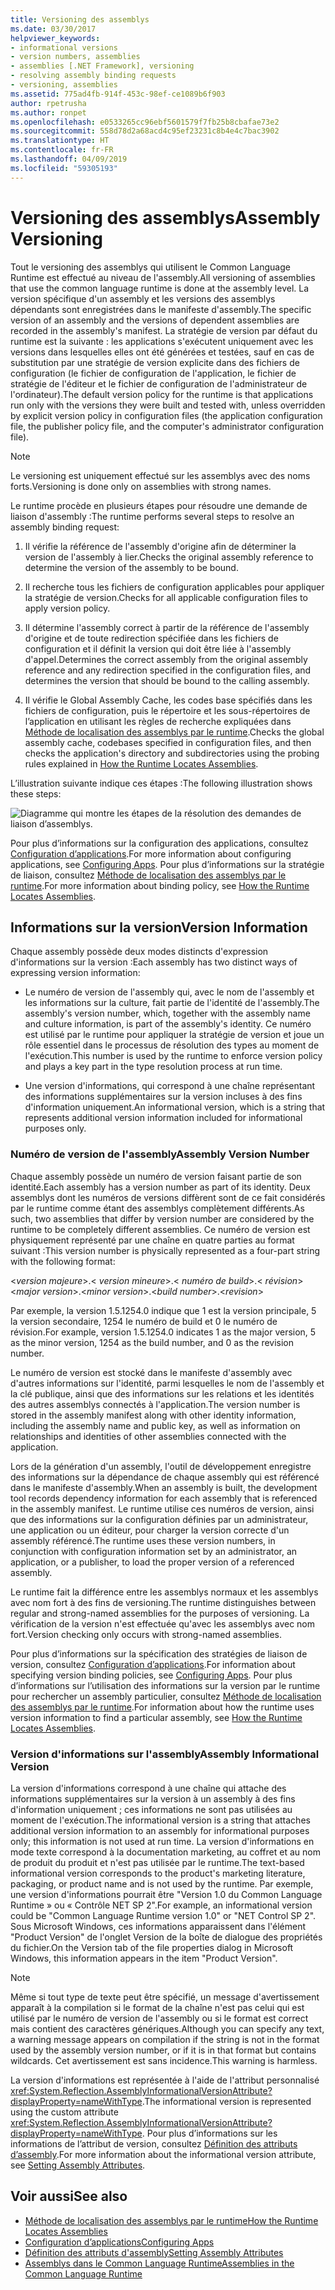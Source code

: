 ```yaml
---
title: Versioning des assemblys
ms.date: 03/30/2017
helpviewer_keywords:
- informational versions
- version numbers, assemblies
- assemblies [.NET Framework], versioning
- resolving assembly binding requests
- versioning, assemblies
ms.assetid: 775ad4fb-914f-453c-98ef-ce1089b6f903
author: rpetrusha
ms.author: ronpet
ms.openlocfilehash: e0533265cc96ebf5601579f7fb25b8cbafae73e2
ms.sourcegitcommit: 558d78d2a68acd4c95ef23231c8b4e4c7bac3902
ms.translationtype: HT
ms.contentlocale: fr-FR
ms.lasthandoff: 04/09/2019
ms.locfileid: "59305193"
---
```

# <a name="assembly-versioning"></a><span data-ttu-id="db852-102">Versioning des assemblys</span><span class="sxs-lookup"><span data-stu-id="db852-102">Assembly Versioning</span></span>
<span data-ttu-id="db852-103">Tout le versioning des assemblys qui utilisent le Common Language Runtime est effectué au niveau de l'assembly.</span><span class="sxs-lookup"><span data-stu-id="db852-103">All versioning of assemblies that use the common language runtime is done at the assembly level.</span></span> <span data-ttu-id="db852-104">La version spécifique d'un assembly et les versions des assemblys dépendants sont enregistrées dans le manifeste d'assembly.</span><span class="sxs-lookup"><span data-stu-id="db852-104">The specific version of an assembly and the versions of dependent assemblies are recorded in the assembly's manifest.</span></span> <span data-ttu-id="db852-105">La stratégie de version par défaut du runtime est la suivante : les applications s'exécutent uniquement avec les versions dans lesquelles elles ont été générées et testées, sauf en cas de substitution par une stratégie de version explicite dans des fichiers de configuration (le fichier de configuration de l'application, le fichier de stratégie de l'éditeur et le fichier de configuration de l'administrateur de l'ordinateur).</span><span class="sxs-lookup"><span data-stu-id="db852-105">The default version policy for the runtime is that applications run only with the versions they were built and tested with, unless overridden by explicit version policy in configuration files (the application configuration file, the publisher policy file, and the computer's administrator configuration file).</span></span>  
  
> [!NOTE]
>  <span data-ttu-id="db852-106">Le versioning est uniquement effectué sur les assemblys avec des noms forts.</span><span class="sxs-lookup"><span data-stu-id="db852-106">Versioning is done only on assemblies with strong names.</span></span>  
  
 <span data-ttu-id="db852-107">Le runtime procède en plusieurs étapes pour résoudre une demande de liaison d'assembly :</span><span class="sxs-lookup"><span data-stu-id="db852-107">The runtime performs several steps to resolve an assembly binding request:</span></span>  
  
1. <span data-ttu-id="db852-108">Il vérifie la référence de l'assembly d'origine afin de déterminer la version de l'assembly à lier.</span><span class="sxs-lookup"><span data-stu-id="db852-108">Checks the original assembly reference to determine the version of the assembly to be bound.</span></span>  
  
2. <span data-ttu-id="db852-109">Il recherche tous les fichiers de configuration applicables pour appliquer la stratégie de version.</span><span class="sxs-lookup"><span data-stu-id="db852-109">Checks for all applicable configuration files to apply version policy.</span></span>  
  
3. <span data-ttu-id="db852-110">Il détermine l'assembly correct à partir de la référence de l'assembly d'origine et de toute redirection spécifiée dans les fichiers de configuration et il définit la version qui doit être liée à l'assembly d'appel.</span><span class="sxs-lookup"><span data-stu-id="db852-110">Determines the correct assembly from the original assembly reference and any redirection specified in the configuration files, and determines the version that should be bound to the calling assembly.</span></span>  
  
4. <span data-ttu-id="db852-111">Il vérifie le Global Assembly Cache, les codes base spécifiés dans les fichiers de configuration, puis le répertoire et les sous-répertoires de l’application en utilisant les règles de recherche expliquées dans [Méthode de localisation des assemblys par le runtime](../../../docs/framework/deployment/how-the-runtime-locates-assemblies.md).</span><span class="sxs-lookup"><span data-stu-id="db852-111">Checks the global assembly cache, codebases specified in configuration files, and then checks the application's directory and subdirectories using the probing rules explained in [How the Runtime Locates Assemblies](../../../docs/framework/deployment/how-the-runtime-locates-assemblies.md).</span></span>  
  
 <span data-ttu-id="db852-112">L’illustration suivante indique ces étapes :</span><span class="sxs-lookup"><span data-stu-id="db852-112">The following illustration shows these steps:</span></span>  
  
 ![Diagramme qui montre les étapes de la résolution des demandes de liaison d’assemblys.](./media/assembly-versioning/resolve-assembly-binding-request.gif)
  
 <span data-ttu-id="db852-114">Pour plus d’informations sur la configuration des applications, consultez [Configuration d’applications](../../../docs/framework/configure-apps/index.md).</span><span class="sxs-lookup"><span data-stu-id="db852-114">For more information about configuring applications, see [Configuring Apps](../../../docs/framework/configure-apps/index.md).</span></span> <span data-ttu-id="db852-115">Pour plus d’informations sur la stratégie de liaison, consultez [Méthode de localisation des assemblys par le runtime](../../../docs/framework/deployment/how-the-runtime-locates-assemblies.md).</span><span class="sxs-lookup"><span data-stu-id="db852-115">For more information about binding policy, see [How the Runtime Locates Assemblies](../../../docs/framework/deployment/how-the-runtime-locates-assemblies.md).</span></span>  
  
## <a name="version-information"></a><span data-ttu-id="db852-116">Informations sur la version</span><span class="sxs-lookup"><span data-stu-id="db852-116">Version Information</span></span>  
 <span data-ttu-id="db852-117">Chaque assembly possède deux modes distincts d'expression d'informations sur la version :</span><span class="sxs-lookup"><span data-stu-id="db852-117">Each assembly has two distinct ways of expressing version information:</span></span>  
  
-   <span data-ttu-id="db852-118">Le numéro de version de l'assembly qui, avec le nom de l'assembly et les informations sur la culture, fait partie de l'identité de l'assembly.</span><span class="sxs-lookup"><span data-stu-id="db852-118">The assembly's version number, which, together with the assembly name and culture information, is part of the assembly's identity.</span></span> <span data-ttu-id="db852-119">Ce numéro est utilisé par le runtime pour appliquer la stratégie de version et joue un rôle essentiel dans le processus de résolution des types au moment de l'exécution.</span><span class="sxs-lookup"><span data-stu-id="db852-119">This number is used by the runtime to enforce version policy and plays a key part in the type resolution process at run time.</span></span>  
  
-   <span data-ttu-id="db852-120">Une version d'informations, qui correspond à une chaîne représentant des informations supplémentaires sur la version incluses à des fins d'information uniquement.</span><span class="sxs-lookup"><span data-stu-id="db852-120">An informational version, which is a string that represents additional version information included for informational purposes only.</span></span>  
  
### <a name="assembly-version-number"></a><span data-ttu-id="db852-121">Numéro de version de l'assembly</span><span class="sxs-lookup"><span data-stu-id="db852-121">Assembly Version Number</span></span>  
 <span data-ttu-id="db852-122">Chaque assembly possède un numéro de version faisant partie de son identité.</span><span class="sxs-lookup"><span data-stu-id="db852-122">Each assembly has a version number as part of its identity.</span></span> <span data-ttu-id="db852-123">Deux assemblys dont les numéros de versions diffèrent sont de ce fait considérés par le runtime comme étant des assemblys complètement différents.</span><span class="sxs-lookup"><span data-stu-id="db852-123">As such, two assemblies that differ by version number are considered by the runtime to be completely different assemblies.</span></span> <span data-ttu-id="db852-124">Ce numéro de version est physiquement représenté par une chaîne en quatre parties au format suivant :</span><span class="sxs-lookup"><span data-stu-id="db852-124">This version number is physically represented as a four-part string with the following format:</span></span>  
  
 <span data-ttu-id="db852-125">\<*version majeure*>.\< *version mineure*>.\< *numéro de build*>.\< *révision*></span><span class="sxs-lookup"><span data-stu-id="db852-125">\<*major version*>.\<*minor version*>.\<*build number*>.\<*revision*></span></span>  
  
 <span data-ttu-id="db852-126">Par exemple, la version 1.5.1254.0 indique que 1 est la version principale, 5 la version secondaire, 1254 le numéro de build et 0 le numéro de révision.</span><span class="sxs-lookup"><span data-stu-id="db852-126">For example, version 1.5.1254.0 indicates 1 as the major version, 5 as the minor version, 1254 as the build number, and 0 as the revision number.</span></span>  
  
 <span data-ttu-id="db852-127">Le numéro de version est stocké dans le manifeste d'assembly avec d'autres informations sur l'identité, parmi lesquelles le nom de l'assembly et la clé publique, ainsi que des informations sur les relations et les identités des autres assemblys connectés à l'application.</span><span class="sxs-lookup"><span data-stu-id="db852-127">The version number is stored in the assembly manifest along with other identity information, including the assembly name and public key, as well as information on relationships and identities of other assemblies connected with the application.</span></span>  
  
 <span data-ttu-id="db852-128">Lors de la génération d'un assembly, l'outil de développement enregistre des informations sur la dépendance de chaque assembly qui est référencé dans le manifeste d'assembly.</span><span class="sxs-lookup"><span data-stu-id="db852-128">When an assembly is built, the development tool records dependency information for each assembly that is referenced in the assembly manifest.</span></span> <span data-ttu-id="db852-129">Le runtime utilise ces numéros de version, ainsi que des informations sur la configuration définies par un administrateur, une application ou un éditeur, pour charger la version correcte d'un assembly référencé.</span><span class="sxs-lookup"><span data-stu-id="db852-129">The runtime uses these version numbers, in conjunction with configuration information set by an administrator, an application, or a publisher, to load the proper version of a referenced assembly.</span></span>  
  
 <span data-ttu-id="db852-130">Le runtime fait la différence entre les assemblys normaux et les assemblys avec nom fort à des fins de versioning.</span><span class="sxs-lookup"><span data-stu-id="db852-130">The runtime distinguishes between regular and strong-named assemblies for the purposes of versioning.</span></span> <span data-ttu-id="db852-131">La vérification de la version n'est effectuée qu'avec les assemblys avec nom fort.</span><span class="sxs-lookup"><span data-stu-id="db852-131">Version checking only occurs with strong-named assemblies.</span></span>  
  
 <span data-ttu-id="db852-132">Pour plus d’informations sur la spécification des stratégies de liaison de version, consultez [Configuration d’applications](../../../docs/framework/configure-apps/index.md).</span><span class="sxs-lookup"><span data-stu-id="db852-132">For information about specifying version binding policies, see [Configuring Apps](../../../docs/framework/configure-apps/index.md).</span></span> <span data-ttu-id="db852-133">Pour plus d’informations sur l’utilisation des informations sur la version par le runtime pour rechercher un assembly particulier, consultez [Méthode de localisation des assemblys par le runtime](../../../docs/framework/deployment/how-the-runtime-locates-assemblies.md).</span><span class="sxs-lookup"><span data-stu-id="db852-133">For information about how the runtime uses version information to find a particular assembly, see [How the Runtime Locates Assemblies](../../../docs/framework/deployment/how-the-runtime-locates-assemblies.md).</span></span>  
  
### <a name="assembly-informational-version"></a><span data-ttu-id="db852-134">Version d'informations sur l'assembly</span><span class="sxs-lookup"><span data-stu-id="db852-134">Assembly Informational Version</span></span>  
 <span data-ttu-id="db852-135">La version d'informations correspond à une chaîne qui attache des informations supplémentaires sur la version à un assembly à des fins d'information uniquement ; ces informations ne sont pas utilisées au moment de l'exécution.</span><span class="sxs-lookup"><span data-stu-id="db852-135">The informational version is a string that attaches additional version information to an assembly for informational purposes only; this information is not used at run time.</span></span> <span data-ttu-id="db852-136">La version d'informations en mode texte correspond à la documentation marketing, au coffret et au nom de produit du produit et n'est pas utilisée par le runtime.</span><span class="sxs-lookup"><span data-stu-id="db852-136">The text-based informational version corresponds to the product's marketing literature, packaging, or product name and is not used by the runtime.</span></span> <span data-ttu-id="db852-137">Par exemple, une version d'informations pourrait être "Version 1.0 du Common Language Runtime » ou « Contrôle NET SP 2".</span><span class="sxs-lookup"><span data-stu-id="db852-137">For example, an informational version could be "Common Language Runtime version 1.0" or "NET Control SP 2".</span></span> <span data-ttu-id="db852-138">Sous Microsoft Windows, ces informations apparaissent dans l'élément "Product Version" de l'onglet Version de la boîte de dialogue des propriétés du fichier.</span><span class="sxs-lookup"><span data-stu-id="db852-138">On the Version tab of the file properties dialog in Microsoft Windows, this information appears in the item "Product Version".</span></span>  
  
> [!NOTE]
>  <span data-ttu-id="db852-139">Même si tout type de texte peut être spécifié, un message d'avertissement apparaît à la compilation si le format de la chaîne n'est pas celui qui est utilisé par le numéro de version de l'assembly ou si le format est correct mais contient des caractères génériques.</span><span class="sxs-lookup"><span data-stu-id="db852-139">Although you can specify any text, a warning message appears on compilation if the string is not in the format used by the assembly version number, or if it is in that format but contains wildcards.</span></span> <span data-ttu-id="db852-140">Cet avertissement est sans incidence.</span><span class="sxs-lookup"><span data-stu-id="db852-140">This warning is harmless.</span></span>  
  
 <span data-ttu-id="db852-141">La version d'informations est représentée à l'aide de l'attribut personnalisé <xref:System.Reflection.AssemblyInformationalVersionAttribute?displayProperty=nameWithType>.</span><span class="sxs-lookup"><span data-stu-id="db852-141">The informational version is represented using the custom attribute <xref:System.Reflection.AssemblyInformationalVersionAttribute?displayProperty=nameWithType>.</span></span> <span data-ttu-id="db852-142">Pour plus d’informations sur les informations de l’attribut de version, consultez [Définition des attributs d’assembly](../../../docs/framework/app-domains/set-assembly-attributes.md).</span><span class="sxs-lookup"><span data-stu-id="db852-142">For more information about the informational version attribute, see [Setting Assembly Attributes](../../../docs/framework/app-domains/set-assembly-attributes.md).</span></span>  
  
## <a name="see-also"></a><span data-ttu-id="db852-143">Voir aussi</span><span class="sxs-lookup"><span data-stu-id="db852-143">See also</span></span>

- [<span data-ttu-id="db852-144">Méthode de localisation des assemblys par le runtime</span><span class="sxs-lookup"><span data-stu-id="db852-144">How the Runtime Locates Assemblies</span></span>](../../../docs/framework/deployment/how-the-runtime-locates-assemblies.md)
- [<span data-ttu-id="db852-145">Configuration d’applications</span><span class="sxs-lookup"><span data-stu-id="db852-145">Configuring Apps</span></span>](../../../docs/framework/configure-apps/index.md)
- [<span data-ttu-id="db852-146">Définition des attributs d'assembly</span><span class="sxs-lookup"><span data-stu-id="db852-146">Setting Assembly Attributes</span></span>](../../../docs/framework/app-domains/set-assembly-attributes.md)
- [<span data-ttu-id="db852-147">Assemblys dans le Common Language Runtime</span><span class="sxs-lookup"><span data-stu-id="db852-147">Assemblies in the Common Language Runtime</span></span>](../../../docs/framework/app-domains/assemblies-in-the-common-language-runtime.md)
